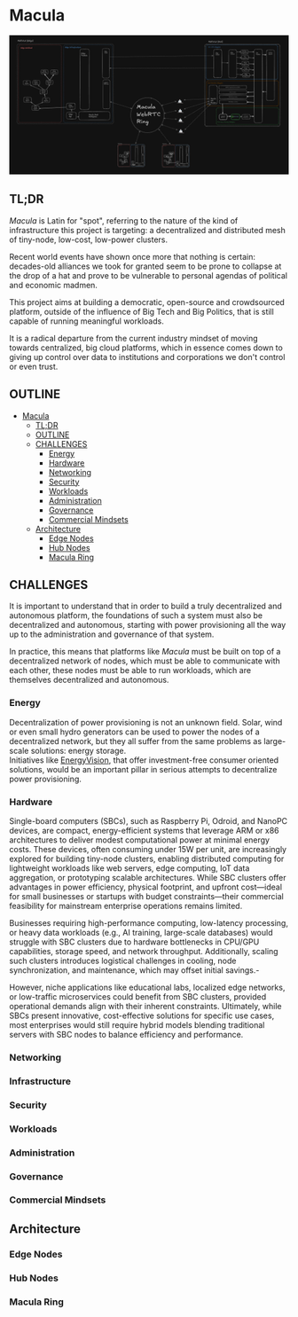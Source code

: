 # Macula

![Macula Container Diagram](architecture/macula-container.png)

## TL;DR

_Macula_ is Latin for "spot", referring to the nature of the kind of infrastructure this project is targeting: a decentralized and distributed mesh of tiny-node, low-cost, low-power clusters.

Recent world events have shown once more that nothing is certain: decades-old alliances we took for granted seem to be prone to collapse at the drop of a hat and prove to be vulnerable to personal agendas of political and economic madmen.

This project aims at building a democratic, open-source and crowdsourced platform, outside of the influence of Big Tech and Big Politics, that is still capable of running meaningful workloads.

It is a radical departure from the current industry mindset of moving towards centralized, big cloud platforms, which in essence comes down to giving up control over data to institutions and corporations we don't control or even trust.

## OUTLINE

- [Macula](#macula)
  - [TL;DR](#tldr)
  - [OUTLINE](#outline)
  - [CHALLENGES](#challenges)
    - [Energy](#energy)
    - [Hardware](#hardware)
    - [Networking](#networking)
    - [Security](#security)
    - [Workloads](#workloads)
    - [Administration](#administration)
    - [Governance](#governance)
    - [Commercial Mindsets](#commercial-mindsets)
  - [Architecture](#architecture)
    - [Edge Nodes](#edge-nodes)
    - [Hub Nodes](#hub-nodes)
    - [Macula Ring](#macula-ring)

## CHALLENGES

It is important to understand that in order to build a truly decentralized and autonomous platform, the foundations of such a system must also be decentralized and autonomous, starting with power provisioning all the way up to the administration and governance of that system.

In practice, this means that platforms like _Macula_ must be built on top of a decentralized network of nodes, which must be able to communicate with each other, these nodes must be able to run workloads, which are themselves decentralized and autonomous.

### Energy

Decentralization of power provisioning is not an unknown field. Solar, wind or even small hydro generators can be used to power the nodes of a decentralized network, but they all suffer from the same problems as large-scale solutions: energy storage.  
Initiatives like [EnergyVision](https://energyvision.be), that offer investment-free consumer oriented solutions, would be an important pillar in serious attempts to decentralize power provisioning.

### Hardware

Single-board computers (SBCs), such as Raspberry Pi, Odroid, and NanoPC devices, are compact, energy-efficient systems that leverage ARM or x86 architectures to deliver modest computational power at minimal energy costs. These devices, often consuming under 15W per unit, are increasingly explored for building tiny-node clusters, enabling distributed computing for lightweight workloads like web servers, edge computing, IoT data aggregation, or prototyping scalable architectures. While SBC clusters offer advantages in power efficiency, physical footprint, and upfront cost—ideal for small businesses or startups with budget constraints—their commercial feasibility for mainstream enterprise operations remains limited.

Businesses requiring high-performance computing, low-latency processing, or heavy data workloads (e.g., AI training, large-scale databases) would struggle with SBC clusters due to hardware bottlenecks in CPU/GPU capabilities, storage speed, and network throughput. Additionally, scaling such clusters introduces logistical challenges in cooling, node synchronization, and maintenance, which may offset initial savings.-

However, niche applications like educational labs, localized edge networks, or low-traffic microservices could benefit from SBC clusters, provided operational demands align with their inherent constraints. Ultimately, while SBCs present innovative, cost-effective solutions for specific use cases, most enterprises would still require hybrid models blending traditional servers with SBC nodes to balance efficiency and performance.

### Networking

### Infrastructure

### Security

### Workloads

### Administration

### Governance

### Commercial Mindsets

## Architecture

### Edge Nodes

### Hub Nodes

### Macula Ring
